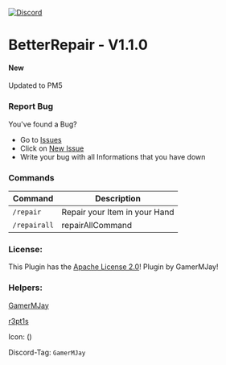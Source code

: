 [![Discord](https://img.shields.io/badge/chat-on%20discord-7289da.svg)](https://discord.gg/RuF5gxRNfQ)
# BetterRepair - V1.1.0  

#### New
Updated to PM5

### Report Bug
You've found a Bug?
- Go to [Issues](https://github.com/GamerMJay/BetterRepair/issues)
- Click on [New Issue](https://github.com/GamerMJay/BetterRepair/issues/new/choose)
- Write your bug with all Informations that you have down

### Commands
|**Command**|**Description**|
|-----------|---------------|
|`/repair`|Repair your Item in your Hand|
|`/repairall`|repairAllCommand|
### License:
This Plugin has the [Apache License 2.0](/LICENSE)! Plugin by GamerMJay!

### Helpers:
[GamerMJay](https://github.com/GamerMJay)

[r3pt1s](https://github.com/r3pt1s)

Icon: ()

Discord-Tag: `GamerMJay`
